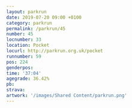 ```yaml
---
layout: parkrun
date: 2019-07-20 09:00 +0100
category: parkrun
permalink: /parkrun/45
number: 45
locnumber: 33
location: Pocket
locurl: http://parkrun.org.uk/pocket
runnumber: 59
pos: 224
genderpos: 
time: '37:04'
agegrade: 36.42%
pb: 
strava: 
artwork: '/images/Shared Content/parkrun.png'
---
```

